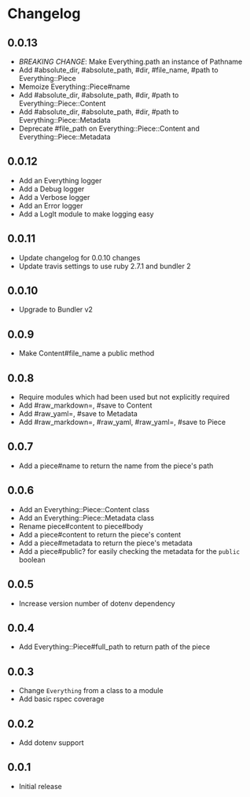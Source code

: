 # Changelog

## 0.0.13

- *BREAKING CHANGE*: Make Everything.path an instance of Pathname
- Add #absolute_dir, #absolute_path, #dir, #file_name, #path to Everything::Piece
- Memoize Everything::Piece#name
- Add #absolute_dir, #absolute_path, #dir, #path to Everything::Piece::Content
- Add #absolute_dir, #absolute_path, #dir, #path to Everything::Piece::Metadata
- Deprecate #file_path on Everything::Piece::Content and Everything::Piece::Metadata

## 0.0.12

- Add an Everything logger
- Add a Debug logger
- Add a Verbose logger
- Add an Error logger
- Add a LogIt module to make logging easy

## 0.0.11

- Update changelog for 0.0.10 changes
- Update travis settings to use ruby 2.7.1 and bundler 2

## 0.0.10

- Upgrade to Bundler v2

## 0.0.9

- Make Content#file_name a public method

## 0.0.8

- Require modules which had been used but not explicitly required
- Add #raw_markdown=, #save to Content
- Add #raw_yaml=, #save to Metadata
- Add #raw_markdown=, #raw_yaml, #raw_yaml=, #save to Piece

## 0.0.7

- Add a piece#name to return the name from the piece's path

## 0.0.6

- Add an Everything::Piece::Content class
- Add an Everything::Piece::Metadata class
- Rename piece#content to piece#body
- Add a piece#content to return the piece's content
- Add a piece#metadata to return the piece's metadata
- Add a piece#public? for easily checking the metadata for the `public` boolean

## 0.0.5

- Increase version number of dotenv dependency

## 0.0.4

- Add Everything::Piece#full_path to return path of the piece

## 0.0.3

- Change `Everything` from a class to a module
- Add basic rspec coverage

## 0.0.2

- Add dotenv support

## 0.0.1

- Initial release
